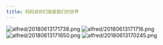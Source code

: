```yaml
---
title: 妈妈说你们就是我们的世界
---
```

![alfred/20180613171738.png](http://orj2pcd89.bkt.clouddn.com/alfred/20180613171738.png)
![alfred/20180613171716.png](http://orj2pcd89.bkt.clouddn.com/alfred/20180613171716.png)
![alfred/20180613171650.png](http://orj2pcd89.bkt.clouddn.com/alfred/20180613171650.png)
![alfred/20180613170245.png](http://orj2pcd89.bkt.clouddn.com/alfred/20180613170245.png)

